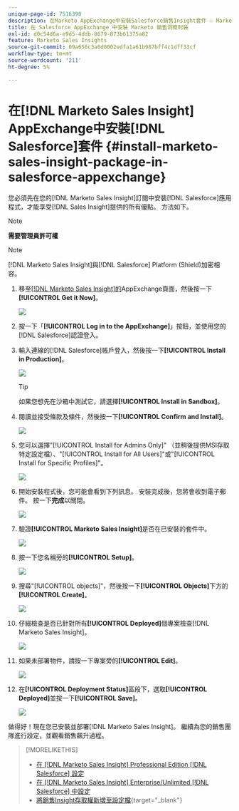 ```yaml
---
unique-page-id: 7516390
description: 在Marketo AppExchange中安裝Salesforce銷售Insight套件 — Marketo檔案 — 產品檔案
title: 在 Salesforce AppExchange 中安裝 Marketo 銷售洞察封裝
exl-id: d0c54d6a-e9d5-4ddb-8679-873b61375a82
feature: Marketo Sales Insights
source-git-commit: 09a656c3a0d0002edfa1a61b987bff4c1dff33cf
workflow-type: tm+mt
source-wordcount: '211'
ht-degree: 5%

---
```


# 在[!DNL Marketo Sales Insight] AppExchange中安裝[!DNL Salesforce]套件 {#install-marketo-sales-insight-package-in-salesforce-appexchange}

您必須先在您的[!DNL Marketo Sales Insight]訂閱中安裝[!DNL Salesforce]應用程式，才能享受[!DNL Sales Insight]提供的所有優點。 方法如下。

>[!NOTE]
>
>**需要管理員許可權**

>[!NOTE]
>
>[!DNL Marketo Sales Insight]與[!DNL Salesforce] Platform (Shield)加密相容。

1. 移至[&#x200B; [!DNL Marketo Sales Insight]的](https://appexchange.salesforce.com/listingDetail?listingId=a0N30000001SVZmEAO)AppExchange頁面，然後按一下&#x200B;**[!UICONTROL Get it Now]**。

   ![](assets/install-marketo-sales-insight-package-in-salesforce-appexchange-1.png)

1. 按一下「**[!UICONTROL Log in to the AppExchange]**」按鈕，並使用您的[!DNL Salesforce]認證登入。

1. 輸入連線的[!DNL Salesforce]帳戶登入，然後按一下&#x200B;**[!UICONTROL Install in Production]**。

   ![](assets/install-marketo-sales-insight-package-in-salesforce-appexchange-2.png)

   >[!TIP]
   >
   >如果您想先在沙箱中測試它，請選擇&#x200B;**[!UICONTROL Install in Sandbox]**。

1. 閱讀並接受條款及條件，然後按一下&#x200B;**[!UICONTROL Confirm and Install]**。

   ![](assets/install-marketo-sales-insight-package-in-salesforce-appexchange-3.png)

1. 您可以選擇&quot;[!UICONTROL Install for Admins Only]&quot; （並稍後提供MSI存取特定設定檔）、&quot;[!UICONTROL Install for All Users]&quot;或&quot;[!UICONTROL Install for Specific Profiles]&quot;。

   ![](assets/install-marketo-sales-insight-package-in-salesforce-appexchange-4.png)

1. 開始安裝程式後，您可能會看到下列訊息。 安裝完成後，您將會收到電子郵件。 按一下&#x200B;**完成**&#x200B;以關閉。

   ![](assets/install-marketo-sales-insight-package-in-salesforce-appexchange-5.png)

1. 驗證&#x200B;**[!UICONTROL Marketo Sales Insight]**&#x200B;是否在已安裝的套件中。

   ![](assets/install-marketo-sales-insight-package-in-salesforce-appexchange-6.png)

1. 按一下您名稱旁的&#x200B;**[!UICONTROL Setup]**。

   ![](assets/install-marketo-sales-insight-package-in-salesforce-appexchange-7.png)

1. 搜尋&quot;[!UICONTROL objects]&quot;，然後按一下&#x200B;**[!UICONTROL Objects]**&#x200B;下方的&#x200B;**[!UICONTROL Create]**。

   ![](assets/install-marketo-sales-insight-package-in-salesforce-appexchange-8.png)

1. 仔細檢查是否已針對所有&#x200B;**[!UICONTROL Deployed]**&#x200B;個專案檢查[!DNL Marketo Sales Insight]。

   ![](assets/install-marketo-sales-insight-package-in-salesforce-appexchange-9.png)

1. 如果未部署物件，請按一下專案旁的&#x200B;**[!UICONTROL Edit]**。

   ![](assets/install-marketo-sales-insight-package-in-salesforce-appexchange-10.png)

1. 在&#x200B;**[!UICONTROL Deployment Status]**&#x200B;區段下，選取&#x200B;**[!UICONTROL Deployed]**&#x200B;並按一下&#x200B;**[!UICONTROL Save]**。

   ![](assets/install-marketo-sales-insight-package-in-salesforce-appexchange-11.png)

做得好！現在您已安裝並部署[!DNL Marketo Sales Insight]。 繼續為您的銷售團隊進行設定，並觀看銷售飆升過程。

>[!MORELIKETHIS]
>
>* [在 [!DNL Marketo Sales Insight] Professional Edition [!DNL Salesforce] 設定](/help/marketo/product-docs/marketo-sales-insight/msi-for-salesforce/configuration/configure-marketo-sales-insight-in-salesforce-professional-edition.md)
>* [在 [!DNL Marketo Sales Insight] Enterprise/Unlimited [!DNL Salesforce] 中設定](/help/marketo/product-docs/marketo-sales-insight/msi-for-salesforce/configuration/configure-marketo-sales-insight-in-salesforce-enterprise-unlimited.md)
>* [將銷售Insight存取權新增至設定檔](/help/marketo/product-docs/marketo-sales-insight/msi-for-salesforce/configuration/add-sales-insight-access-to-profiles.md){target="_blank"}
